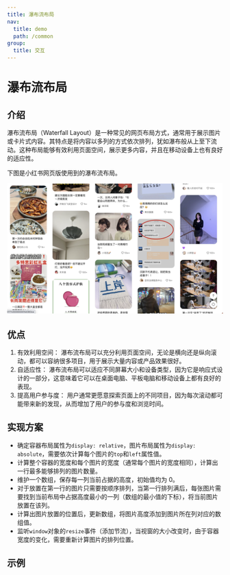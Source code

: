 ```yaml
---
title: 瀑布流布局
nav:
  title: demo
  path: /common
group:
  title: 交互
---
```


# 瀑布流布局

## 介绍

瀑布流布局（Waterfall Layout）是一种常见的网页布局方式，通常用于展示图片或卡片式内容。其特点是将内容以多列的方式依次排列，犹如瀑布般从上至下流动。这种布局能够有效利用页面空间，展示更多内容，并且在移动设备上也有良好的适应性。

下图是小红书网页版使用到的瀑布流布局。

![小红书网页版瀑布流布局](./image.png)

## 优点

1. 有效利用空间： 瀑布流布局可以充分利用页面空间，无论是横向还是纵向滚动，都可以容纳很多项目，用于展示大量内容或产品效果很好。
2. 自适应性： 瀑布流布局可以适应不同屏幕大小和设备类型，因为它是响应式设计的一部分，这意味着它可以在桌面电脑、平板电脑和移动设备上都有良好的表现。
3. 提高用户参与度： 用户通常更愿意探索页面上的不同项目，因为每次滚动都可能带来新的发现，从而增加了用户的参与度和浏览时间。

## 实现方案

- 确定容器布局属性为`display: relative`，图片布局属性为`display: absolute`，需要依次计算每个图片的`top`和`left`属性值。
- 计算整个容器的宽度和每个图片的宽度（通常每个图片的宽度相同），计算出一行最多能够排列的图片数量。
- 维护一个数组，保存每一列当前占据的高度，初始值均为 0。
- 对于放置在第一行的图片只需要按顺序排列，当第一行排列满后，每张图片需要找到当前布局中占据高度最小的一列（数组的最小值的下标），将当前图片放置在该列。
- 计算出图片放置的位置后，更新数组，将图片高度添加到图片所在列对应的数组值。
- 监听`window`对象的`resize`事件（添加节流），当视窗的大小改变时，由于容器宽度的变化，需要重新计算图片的排列位置。

## 示例

<code src="./index.tsx"></code>
